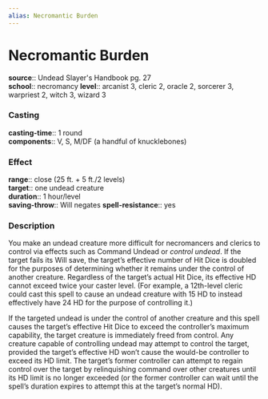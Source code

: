 ```yaml
---
alias: Necromantic Burden
---
```


# Necromantic Burden 

**source**:: Undead Slayer's Handbook pg. 27  
**school**:: necromancy
**level**:: arcanist 3, cleric 2, oracle 2, sorcerer 3, warpriest 2, witch 3, wizard 3

### Casting 

**casting-time**:: 1 round  
**components**:: V, S, M/DF (a handful of knucklebones)

### Effect 

**range**:: close (25 ft. + 5 ft./2 levels)  
**target**:: one undead creature  
**duration**:: 1 hour/level  
**saving-throw**:: Will negates
**spell-resistance**:: yes

### Description 

You make an undead creature more difficult for necromancers and clerics to control via effects such as Command Undead or *control undead*. If the target fails its Will save, the target’s effective number of Hit Dice is doubled for the purposes of determining whether it remains under the control of another creature. Regardless of the target’s actual Hit Dice, its effective HD cannot exceed twice your caster level. (For example, a 12th-level cleric could cast this spell to cause an undead creature with 15 HD to instead effectively have 24 HD for the purpose of controlling it.)  
  
If the targeted undead is under the control of another creature and this spell causes the target’s effective Hit Dice to exceed the controller’s maximum capability, the target creature is immediately freed from control. Any creature capable of controlling undead may attempt to control the target, provided the target’s effective HD won’t cause the would-be controller to exceed its HD limit. The target’s former controller can attempt to regain control over the target by relinquishing command over other creatures until its HD limit is no longer exceeded (or the former controller can wait until the spell’s duration expires to attempt this at the target’s normal HD).
